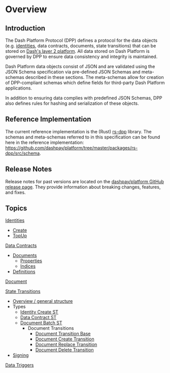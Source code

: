 # Overview

## Introduction

The Dash Platform Protocol (DPP) defines a protocol for the data objects (e.g.  [identities](platform-protocol-reference-identity), data contracts, documents, state transitions) that can be stored on [Dash's layer 2 platform](https://dashplatform.readme.io/docs/introduction-what-is-dash-platform). All data stored on Dash Platform is governed by DPP to ensure data consistency and integrity is maintained.

Dash Platform data objects consist of JSON and are validated using the JSON Schema specification via pre-defined JSON Schemas and meta-schemas described in these sections. The meta-schemas allow for creation of DPP-compliant schemas which define fields for third-party Dash Platform applications.

In addition to ensuring data complies with predefined JSON Schemas, DPP also defines rules for hashing and serialization of these objects.

## Reference Implementation

The current reference implementation is the (Rust) [rs-dpp](https://github.com/dashevo/platform/tree/master/packages/rs-dpp) library. The schemas and meta-schemas referred to in this specification can be found here in the reference implementation: <https://github.com/dashpay/platform/tree/master/packages/rs-dpp/src/schema>.

## Release Notes

Release notes for past versions are located on the [dashpay/platform GitHub release page](https://github.com/dashpay/platform/releases). They provide information about breaking changes, features, and fixes.

## Topics

[Identities](platform-protocol-reference-identity)

- [Create](platform-protocol-reference-identity#identity-creation)
- [TopUp](platform-protocol-reference-identity#identity-topup)

[Data Contracts](platform-protocol-reference-data-contract)

- [Documents](platform-protocol-reference-data-contract#data-contract-documents)
  - [Properties](platform-protocol-reference-data-contract#document-properties)
  - [Indices](platform-protocol-reference-data-contract#document-indices)
- [Definitions](platform-protocol-reference-data-contract#data-contract-definitions)

[Document](platform-protocol-reference-document)

[State Transitions](platform-protocol-reference-state-transition)

- [Overview / general structure](platform-protocol-reference-state-transition)
- Types
  - [Identity Create ST](platform-protocol-reference-identity#identity-creation)
  - [Data Contract ST](platform-protocol-reference-data-contract#data-contract-creation)
  - [Document Batch ST](platform-protocol-reference-document)
    - Document Transitions
      - [Document Transition Base](platform-protocol-reference-document#document-base-transition)
      - [Document Create Transition](platform-protocol-reference-document#document-create-transition)
      - [Document Replace Transition](platform-protocol-reference-document#document-replace-transition)
      - [Document Delete Transition](platform-protocol-reference-document#document-delete-transition)
- [Signing](platform-protocol-reference-state-transition#state-transition-signing)

[Data Triggers](platform-protocol-reference-data-trigger)
